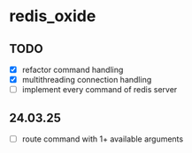 # redis_oxide


## TODO
 - [x] refactor command handling
 - [x] multithreading connection handling
 - [ ] implement every command of redis server

## 24.03.25
 - [ ] route command with 1+ available arguments
